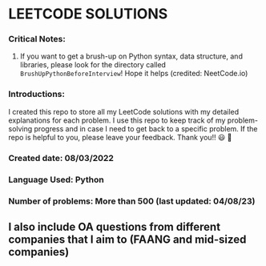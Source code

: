 # LEETCODE SOLUTIONS

### Critical Notes:

1. If you want to get a brush-up on Python syntax, data structure, and libraries, please look for the directory called
   `BrushUpPythonBeforeInterview`! Hope it helps (credited: NeetCode.io)

### Introductions:

I created this repo to store all my LeetCode solutions with my detailed
explanations for each problem. I use this repo to keep track of my
problem-solving progress and in case I need to get back to a specific
problem. If the repo is helpful to you, please leave your feedback.
Thank you!! :smiley: :slightly_smiling_face:

### Created date: 08/03/2022

### Language Used: Python

### Number of problems: More than 500 (last updated: 04/08/23)

## I also include OA questions from different companies that I aim to (FAANG and mid-sized companies)
